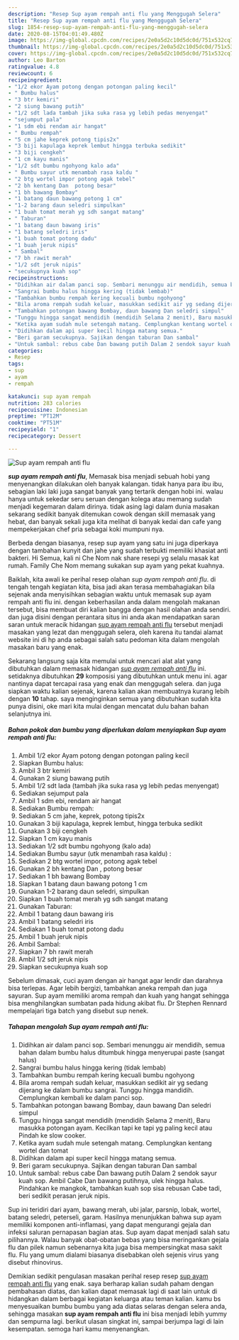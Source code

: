 ```yaml
---
description: "Resep Sup ayam rempah anti flu yang Menggugah Selera"
title: "Resep Sup ayam rempah anti flu yang Menggugah Selera"
slug: 1854-resep-sup-ayam-rempah-anti-flu-yang-menggugah-selera
date: 2020-08-15T04:01:49.480Z
image: https://img-global.cpcdn.com/recipes/2e0a5d2c10d5dc0d/751x532cq70/sup-ayam-rempah-anti-flu-foto-resep-utama.jpg
thumbnail: https://img-global.cpcdn.com/recipes/2e0a5d2c10d5dc0d/751x532cq70/sup-ayam-rempah-anti-flu-foto-resep-utama.jpg
cover: https://img-global.cpcdn.com/recipes/2e0a5d2c10d5dc0d/751x532cq70/sup-ayam-rempah-anti-flu-foto-resep-utama.jpg
author: Leo Barton
ratingvalue: 4.8
reviewcount: 6
recipeingredient:
- "1/2 ekor Ayam potong dengan potongan paling kecil"
- " Bumbu halus"
- "3 btr kemiri"
- "2 siung bawang putih"
- "1/2 sdt lada tambah jika suka rasa yg lebih pedas menyengat"
- "sejumput pala"
- "1 sdm ebi rendam air hangat"
- " Bumbu rempah"
- "5 cm jahe keprek potong tipis2x"
- "3 biji kapulaga keprek lembut hingga terbuka sedikit"
- "3 biji cengkeh"
- "1 cm kayu manis"
- "1/2 sdt bumbu ngohyong kalo ada"
- " Bumbu sayur utk menambah rasa kaldu "
- "2 btg wortel impor potong agak tebel"
- "2 bh kentang Dan  potong besar"
- "1 bh bawang Bombay"
- "1 batang daun bawang potong 1 cm"
- "1-2 barang daun seledri simpulkan"
- "1 buah tomat merah yg sdh sangat matang"
- " Taburan"
- "1 batang daun bawang iris"
- "1 batang seledri iris"
- "1 buah tomat potong dadu"
- "1 buah jeruk nipis"
- " Sambal"
- "7 bh rawit merah"
- "1/2 sdt jeruk nipis"
- "secukupnya kuah sop"
recipeinstructions:
- "Didihkan air dalam panci sop. Sembari menunggu air mendidih, semua bahan dalam bumbu halus ditumbuk hingga menyerupai paste (sangat halus)"
- "Sangrai bumbu halus hingga kering (tidak lembab)"
- "Tambahkan bumbu rempah kering kecuali bumbu ngohyong"
- "Bila aroma rempah sudah keluar, masukkan sedikit air yg sedang dijerang ke dalam bumbu sangrai. Tunggu hingga mandidih. Cemplungkan kembali ke dalam panci sop."
- "Tambahkan potongan bawang Bombay, daun bawang Dan seledri simpul"
- "Tunggu hingga sangat mendidih (mendidih Selama 2 menit), Baru masukka potongan ayam. Kecilkan tapi ke tapi yg paling kecil atau Pindah ke slow cooker."
- "Ketika ayam sudah mule setengah matang. Cemplungkan kentang wortel dan tomat"
- "Didihkan dalam api super kecil hingga matang semua."
- "Beri garam secukupnya. Sajikan dengan taburan Dan sambal"
- "Untuk sambal: rebus cabe Dan bawang putih Dalam 2 sendok sayur kuah sop. Ambil Cabe Dan bawang putihnya, ulek hingga halus. Pindahkan ke mangkok, tambahkan kuah sop sisa rebusan Cabe tadi, beri sedikit perasan jeruk nipis."
categories:
- Resep
tags:
- sup
- ayam
- rempah

katakunci: sup ayam rempah 
nutrition: 283 calories
recipecuisine: Indonesian
preptime: "PT12M"
cooktime: "PT51M"
recipeyield: "1"
recipecategory: Dessert

---
```



![Sup ayam rempah anti flu](https://img-global.cpcdn.com/recipes/2e0a5d2c10d5dc0d/751x532cq70/sup-ayam-rempah-anti-flu-foto-resep-utama.jpg)

<b><i>sup ayam rempah anti flu</i></b>, Memasak bisa menjadi sebuah hobi yang menyenangkan dilakukan oleh banyak kalangan. tidak hanya para ibu ibu, sebagian laki laki juga sangat banyak yang tertarik dengan hobi ini. walau hanya untuk sekedar seru seruan dengan kolega atau memang sudah menjadi kegemaran dalam dirinya. tidak asing lagi dalam dunia masakan sekarang sedikit banyak ditemukan cowok dengan skill memasak yang hebat, dan banyak sekali juga kita melihat di banyak kedai dan cafe yang mempekerjakan chef pria sebagai koki mumpuni nya.

Berbeda dengan biasanya, resep sup ayam yang satu ini juga diperkaya dengan tambahan kunyit dan jahe yang sudah terbukti memiliki khasiat anti bakteri. Hi Semua, kali ni Che Nom nak share resepi yg selalu masak kat rumah. Family Che Nom memang sukakan sup ayam yang pekat kuahnya.

Baiklah, kita awali ke perihal resep olahan <i>sup ayam rempah anti flu</i>. di tengah tengah kegiatan kita, bisa jadi akan terasa membahagiakan bila sejenak anda menyisihkan sebagian waktu untuk memasak sup ayam rempah anti flu ini. dengan keberhasilan anda dalam mengolah makanan tersebut, bisa membuat diri kalian bangga dengan hasil olahan anda sendiri. dan juga disini dengan perantara situs ini anda akan mendapatkan saran saran untuk meracik hidangan <u>sup ayam rempah anti flu</u> tersebut menjadi masakan yang lezat dan menggugah selera, oleh karena itu tandai alamat website ini di hp anda sebagai salah satu pedoman kita dalam mengolah masakan baru yang enak.


Sekarang langsung saja kita memulai untuk mencari alat alat yang dibutuhkan dalam memasak hidangan <u><i>sup ayam rempah anti flu</i></u> ini. setidaknya dibutuhkan <b>29</b> komposisi yang dibutuhkan untuk menu ini. agar nantinya dapat tercapai rasa yang enak dan menggugah selera. dan juga siapkan waktu kalian sejenak, karena kalian akan membuatnya kurang lebih dengan <b>10</b> tahap. saya menginginkan semua yang dibutuhkan sudah kita punya disini, oke mari kita mulai dengan mencatat dulu bahan bahan selanjutnya ini.

<!--inarticleads1-->

##### Bahan pokok dan bumbu yang diperlukan dalam menyiapkan Sup ayam rempah anti flu:

1. Ambil 1/2 ekor Ayam potong dengan potongan paling kecil
1. Siapkan  Bumbu halus:
1. Ambil 3 btr kemiri
1. Gunakan 2 siung bawang putih
1. Ambil 1/2 sdt lada (tambah jika suka rasa yg lebih pedas menyengat)
1. Sediakan sejumput pala
1. Ambil 1 sdm ebi, rendam air hangat
1. Sediakan  Bumbu rempah:
1. Sediakan 5 cm jahe, keprek, potong tipis2x
1. Gunakan 3 biji kapulaga, keprek lembut, hingga terbuka sedikit
1. Gunakan 3 biji cengkeh
1. Siapkan 1 cm kayu manis
1. Sediakan 1/2 sdt bumbu ngohyong (kalo ada)
1. Sediakan  Bumbu sayur (utk menambah rasa kaldu) :
1. Sediakan 2 btg wortel impor, potong agak tebel
1. Gunakan 2 bh kentang Dan , potong besar
1. Sediakan 1 bh bawang Bombay
1. Siapkan 1 batang daun bawang potong 1 cm
1. Gunakan 1-2 barang daun seledri, simpulkan
1. Siapkan 1 buah tomat merah yg sdh sangat matang
1. Gunakan  Taburan:
1. Ambil 1 batang daun bawang iris
1. Ambil 1 batang seledri iris
1. Sediakan 1 buah tomat potong dadu
1. Ambil 1 buah jeruk nipis
1. Ambil  Sambal:
1. Siapkan 7 bh rawit merah
1. Ambil 1/2 sdt jeruk nipis
1. Siapkan secukupnya kuah sop


Sebelum dimasak, cuci ayam dengan air hangat agar lendir dan darahnya bisa terlepas. Agar lebih bergizi, tambahkan aneka rempah dan juga sayuran. Sup ayam memiliki aroma rempah dan kuah yang hangat sehingga bisa menghilangkan sumbatan pada hidung akibat flu. Dr Stephen Rennard mempelajari tiga batch yang disebut sup nenek. 

<!--inarticleads2-->

##### Tahapan mengolah Sup ayam rempah anti flu:

1. Didihkan air dalam panci sop. Sembari menunggu air mendidih, semua bahan dalam bumbu halus ditumbuk hingga menyerupai paste (sangat halus)
1. Sangrai bumbu halus hingga kering (tidak lembab)
1. Tambahkan bumbu rempah kering kecuali bumbu ngohyong
1. Bila aroma rempah sudah keluar, masukkan sedikit air yg sedang dijerang ke dalam bumbu sangrai. Tunggu hingga mandidih. Cemplungkan kembali ke dalam panci sop.
1. Tambahkan potongan bawang Bombay, daun bawang Dan seledri simpul
1. Tunggu hingga sangat mendidih (mendidih Selama 2 menit), Baru masukka potongan ayam. Kecilkan tapi ke tapi yg paling kecil atau Pindah ke slow cooker.
1. Ketika ayam sudah mule setengah matang. Cemplungkan kentang wortel dan tomat
1. Didihkan dalam api super kecil hingga matang semua.
1. Beri garam secukupnya. Sajikan dengan taburan Dan sambal
1. Untuk sambal: rebus cabe Dan bawang putih Dalam 2 sendok sayur kuah sop. Ambil Cabe Dan bawang putihnya, ulek hingga halus. Pindahkan ke mangkok, tambahkan kuah sop sisa rebusan Cabe tadi, beri sedikit perasan jeruk nipis.


Sup ini teridiri dari ayam, bawang merah, ubi jalar, parsnip, lobak, wortel, batang seledri, peterseli, garam. Hasilnya menunjukkan bahwa sup ayam memiliki komponen anti-inflamasi, yang dapat mengurangi gejala dan infeksi saluran pernapasan bagian atas. Sup ayam dapat menjadi salah satu pilihannya. Walau banyak obat-obatan bebas yang bisa meringankan gejala flu dan pilek namun sebenarnya kita juga bisa mempersingkat masa sakit flu. Flu yang umum dialami biasanya disebabkan oleh sejenis virus yang disebut rhinovirus. 

Demikian sedikit pengulasan masakan perihal resep resep <u>sup ayam rempah anti flu</u> yang enak. saya berharap kalian sudah paham dengan pembahasan diatas, dan kalian dapat memasak lagi di saat lain untuk di hidangkan dalam berbagai kegiatan keluarga atau teman kalian. kamu bs menyesuaikan bumbu bumbu yang ada diatas selaras dengan selera anda, sehingga masakan <b>sup ayam rempah anti flu</b> ini bisa menjadi lebih yummy dan sempurna lagi. berikut ulasan singkat ini, sampai berjumpa lagi di lain kesempatan. semoga hari kamu menyenangkan.
